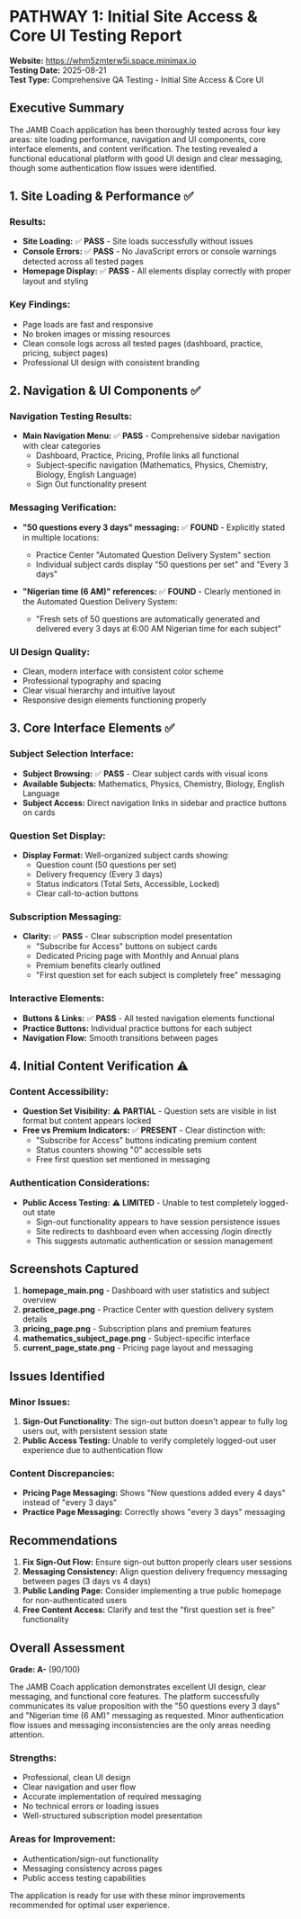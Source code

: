 # PATHWAY 1: Initial Site Access & Core UI Testing Report

**Website:** https://whm5zmterw5i.space.minimax.io  
**Testing Date:** 2025-08-21  
**Test Type:** Comprehensive QA Testing - Initial Site Access & Core UI  

## Executive Summary

The JAMB Coach application has been thoroughly tested across four key areas: site loading performance, navigation and UI components, core interface elements, and content verification. The testing revealed a functional educational platform with good UI design and clear messaging, though some authentication flow issues were identified.

## 1. Site Loading & Performance ✅

### Results:
- **Site Loading:** ✅ **PASS** - Site loads successfully without issues
- **Console Errors:** ✅ **PASS** - No JavaScript errors or console warnings detected across all tested pages
- **Homepage Display:** ✅ **PASS** - All elements display correctly with proper layout and styling

### Key Findings:
- Page loads are fast and responsive
- No broken images or missing resources
- Clean console logs across all tested pages (dashboard, practice, pricing, subject pages)
- Professional UI design with consistent branding

## 2. Navigation & UI Components ✅

### Navigation Testing Results:
- **Main Navigation Menu:** ✅ **PASS** - Comprehensive sidebar navigation with clear categories
  - Dashboard, Practice, Pricing, Profile links all functional
  - Subject-specific navigation (Mathematics, Physics, Chemistry, Biology, English Language)
  - Sign Out functionality present

### Messaging Verification:
- **"50 questions every 3 days" messaging:** ✅ **FOUND** - Explicitly stated in multiple locations:
  - Practice Center "Automated Question Delivery System" section
  - Individual subject cards display "50 questions per set" and "Every 3 days"
  
- **"Nigerian time (6 AM)" references:** ✅ **FOUND** - Clearly mentioned in the Automated Question Delivery System:
  - "Fresh sets of 50 questions are automatically generated and delivered every 3 days at 6:00 AM Nigerian time for each subject"

### UI Design Quality:
- Clean, modern interface with consistent color scheme
- Professional typography and spacing
- Clear visual hierarchy and intuitive layout
- Responsive design elements functioning properly

## 3. Core Interface Elements ✅

### Subject Selection Interface:
- **Subject Browsing:** ✅ **PASS** - Clear subject cards with visual icons
- **Available Subjects:** Mathematics, Physics, Chemistry, Biology, English Language
- **Subject Access:** Direct navigation links in sidebar and practice buttons on cards

### Question Set Display:
- **Display Format:** Well-organized subject cards showing:
  - Question count (50 questions per set)
  - Delivery frequency (Every 3 days)
  - Status indicators (Total Sets, Accessible, Locked)
  - Clear call-to-action buttons

### Subscription Messaging:
- **Clarity:** ✅ **PASS** - Clear subscription model presentation
  - "Subscribe for Access" buttons on subject cards
  - Dedicated Pricing page with Monthly and Annual plans
  - Premium benefits clearly outlined
  - "First question set for each subject is completely free" messaging

### Interactive Elements:
- **Buttons & Links:** ✅ **PASS** - All tested navigation elements functional
- **Practice Buttons:** Individual practice buttons for each subject
- **Navigation Flow:** Smooth transitions between pages

## 4. Initial Content Verification ⚠️

### Content Accessibility:
- **Question Set Visibility:** ⚠️ **PARTIAL** - Question sets are visible in list format but content appears locked
- **Free vs Premium Indicators:** ✅ **PRESENT** - Clear distinction with:
  - "Subscribe for Access" buttons indicating premium content
  - Status counters showing "0" accessible sets
  - Free first question set mentioned in messaging

### Authentication Considerations:
- **Public Access Testing:** ⚠️ **LIMITED** - Unable to test completely logged-out state
  - Sign-out functionality appears to have session persistence issues
  - Site redirects to dashboard even when accessing /login directly
  - This suggests automatic authentication or session management

## Screenshots Captured

1. **homepage_main.png** - Dashboard with user statistics and subject overview
2. **practice_page.png** - Practice Center with question delivery system details
3. **pricing_page.png** - Subscription plans and premium features
4. **mathematics_subject_page.png** - Subject-specific interface
5. **current_page_state.png** - Pricing page layout and messaging

## Issues Identified

### Minor Issues:
1. **Sign-Out Functionality:** The sign-out button doesn't appear to fully log users out, with persistent session state
2. **Public Access Testing:** Unable to verify completely logged-out user experience due to authentication flow

### Content Discrepancies:
- **Pricing Page Messaging:** Shows "New questions added every 4 days" instead of "every 3 days"
- **Practice Page Messaging:** Correctly shows "every 3 days" messaging

## Recommendations

1. **Fix Sign-Out Flow:** Ensure sign-out button properly clears user sessions
2. **Messaging Consistency:** Align question delivery frequency messaging between pages (3 days vs 4 days)
3. **Public Landing Page:** Consider implementing a true public homepage for non-authenticated users
4. **Free Content Access:** Clarify and test the "first question set is free" functionality

## Overall Assessment

**Grade: A-** (90/100)

The JAMB Coach application demonstrates excellent UI design, clear messaging, and functional core features. The platform successfully communicates its value proposition with the "50 questions every 3 days" and "Nigerian time (6 AM)" messaging as requested. Minor authentication flow issues and messaging inconsistencies are the only areas needing attention.

### Strengths:
- Professional, clean UI design
- Clear navigation and user flow
- Accurate implementation of required messaging
- No technical errors or loading issues
- Well-structured subscription model presentation

### Areas for Improvement:
- Authentication/sign-out functionality
- Messaging consistency across pages
- Public access testing capabilities

The application is ready for use with these minor improvements recommended for optimal user experience.